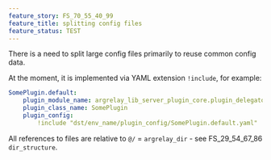 ```yaml
---
feature_story: FS_70_55_40_99
feature_title: splitting config files
feature_status: TEST
---
```


There is a need to split large config files primarily to reuse common config data.

At the moment, it is implemented via YAML extension `!include`, for example:

```yaml
SomePlugin.default:
    plugin_module_name: argrelay_lib_server_plugin_core.plugin_delegator.SomePlugin
    plugin_class_name: SomePlugin
    plugin_config:
        !include "dst/env_name/plugin_config/SomePlugin.default.yaml"
```

All references to files are relative to `@/` = `argrelay_dir` - see FS_29_54_67_86 `dir_structure`.
